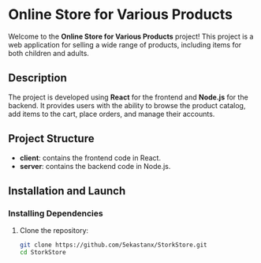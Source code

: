 # Online Store for Various Products
 
Welcome to the **Online Store for Various Products** project! This project is a web application for selling a wide range of products, including items for both children and adults.

## Description 

The project is developed using **React** for the frontend and **Node.js** for the backend. It provides users with the ability to browse the product catalog, add items to the cart, place orders, and manage their accounts.

## Project Structure

- **client**: contains the frontend code in React.
- **server**: contains the backend code in Node.js.

## Installation and Launch

### Installing Dependencies

1. Clone the repository:

   ```bash
   git clone https://github.com/5ekastanx/StorkStore.git
   cd StorkStore
